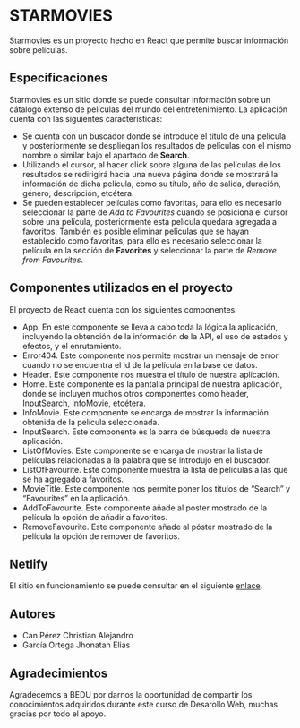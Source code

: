 # STARMOVIES

Starmovies es un proyecto hecho en React que permite buscar información sobre películas.

## Especificaciones

Starmovies es un sitio donde se puede consultar información sobre un cátalogo extenso de películas del mundo del entretenimiento. La aplicación cuenta con las siguientes características:
-   Se cuenta con un buscador donde se introduce el titulo de una película y posteriormente se despliegan los resultados de películas con el mismo nombre o similar bajo el apartado de **Search**. 
-   Utilizando el cursor, al hacer click sobre alguna de las películas de los resultados se redirigirá hacia una nueva página donde se mostrará la información de dicha película, como su título, año de salida, duración, género, descripción, etcétera. 
-   Se pueden establecer películas como favoritas, para ello es necesario seleccionar la parte de *Add to Favourites* cuando se posiciona el cursor sobre una película, posteriormente esta película quedara agregada a favoritos. También es posible eliminar películas que se hayan establecido como favoritas, para ello es necesario seleccionar la película en la sección de **Favorites** y seleccionar la parte de *Remove from Favourites*.

## Componentes utilizados en el proyecto

El proyecto de React cuenta con los siguientes componentes:
-   App. En este componente se lleva a cabo toda la lógica la aplicación, incluyendo la obtención de la información de la API, el uso de estados y efectos, y el enrutamiento.
-   Error404. Este componente nos permite mostrar un mensaje de error cuando no se encuentra el id de la película en la base de datos.
-   Header. Este componente nos muestra el título de nuestra aplicación.
-   Home. Este componente es la pantalla principal de nuestra aplicación, donde se incluyen muchos otros componentes como header, InputSearch, InfoMovie, etcétera.
-   InfoMovie. Este componente se encarga de mostrar la información obtenida de la película seleccionada.
-   InputSearch. Este componente es la barra de búsqueda de nuestra aplicación.
-   ListOfMovies. Este componente se encarga de mostrar la lista de películas relacionadas a la palabra que se introdujo en el buscador.
-   ListOfFavourite.  Este componente muestra la lista de películas a las que se ha agregado a favoritos.
-   MovieTitle. Este componente nos permite poner los títulos de “Search” y “Favourites” en la aplicación.
-   AddToFavourite. Este componente añade al poster mostrado de la película la opción de añadir a favoritos. 
-   RemoveFavourite. Este componente añade al póster mostrado de la película la opción de remover de favoritos.

## Netlify

El sitio en funcionamiento se puede consultar en el siguiente [enlace](https://starmoviesreact.netlify.app/).

## Autores

-   Can Pérez Christian Alejandro
-   García Ortega Jhonatan Elias

## Agradecimientos

Agradecemos a BEDU por darnos la oportunidad de compartir los conocimientos adquiridos durante este curso de Desarollo Web, muchas gracias por todo el apoyo.
